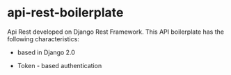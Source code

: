 # api-rest-boilerplate

Api Rest developed on Django Rest Framework. This API boilerplate has the following characteristics:

* based in Django 2.0

* Token - based authentication


